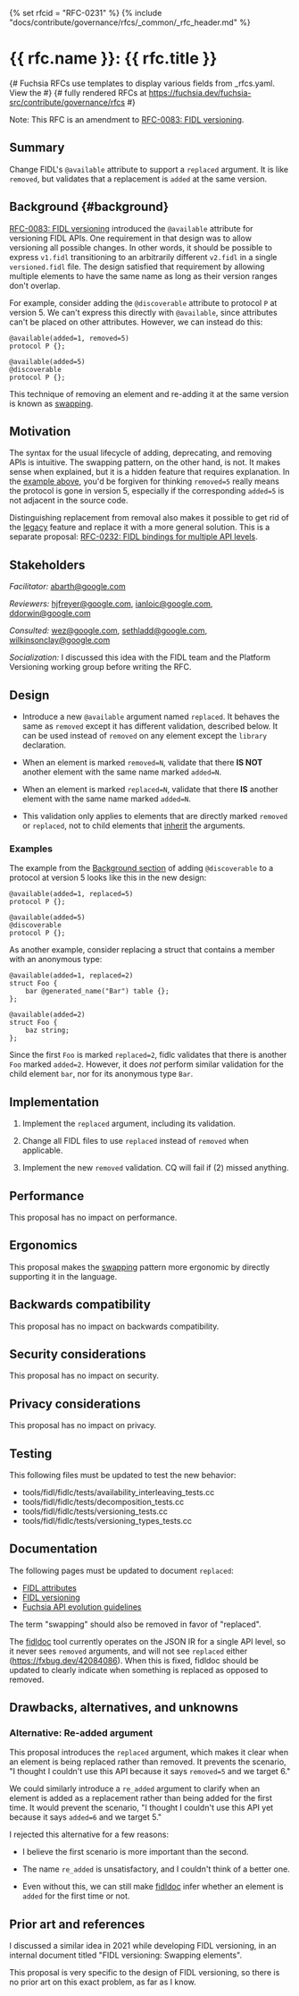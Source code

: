 <!-- mdformat off(templates not supported) -->
{% set rfcid = "RFC-0231" %}
{% include "docs/contribute/governance/rfcs/_common/_rfc_header.md" %}
# {{ rfc.name }}: {{ rfc.title }}
{# Fuchsia RFCs use templates to display various fields from _rfcs.yaml. View the #}
{# fully rendered RFCs at https://fuchsia.dev/fuchsia-src/contribute/governance/rfcs #}
<!-- SET the `rfcid` VAR ABOVE. DO NOT EDIT ANYTHING ELSE ABOVE THIS LINE. -->

<!-- mdformat on -->

Note: This RFC is an amendment to [RFC-0083: FIDL versioning][rfc-0083].

## Summary

Change FIDL's `@available` attribute to support a `replaced` argument. It is
like `removed`, but validates that a replacement is `added` at the same version.

## Background {#background}

[RFC-0083: FIDL versioning][rfc-0083] introduced the `@available` attribute for
versioning FIDL APIs. One requirement in that design was to allow versioning all
possible changes. In other words, it should be possible to express `v1.fidl`
transitioning to an arbitrarily different `v2.fidl` in a single `versioned.fidl`
file. The design satisfied that requirement by allowing multiple elements to
have the same name as long as their version ranges don't overlap.

For example, consider adding the `@discoverable` attribute to protocol `P` at
version 5. We can't express this directly with `@available`, since attributes
can't be placed on other attributes. However, we can instead do this:

```fidl
@available(added=1, removed=5)
protocol P {};

@available(added=5)
@discoverable
protocol P {};
```

This technique of removing an element and re-adding it at the same version is
known as [swapping].

## Motivation

The syntax for the usual lifecycle of adding, deprecating, and removing APIs is
intuitive. The swapping pattern, on the other hand, is not. It makes sense when
explained, but it is a hidden feature that requires explanation. In the [example
above](#background), you'd be forgiven for thinking `removed=5` really means the
protocol is gone in version 5, especially if the corresponding `added=5` is not
adjacent in the source code.

Distinguishing replacement from removal also makes it possible to get rid of the
[legacy] feature and replace it with a more general solution. This is a separate
proposal: [RFC-0232: FIDL bindings for multiple API levels][rfc-0232].

## Stakeholders

_Facilitator:_ abarth@google.com

_Reviewers:_ hjfreyer@google.com, ianloic@google.com, ddorwin@google.com

_Consulted:_ wez@google.com, sethladd@google.com, wilkinsonclay@google.com

_Socialization:_ I discussed this idea with the FIDL team and the Platform
Versioning working group before writing the RFC.

## Design

* Introduce a new `@available` argument named `replaced`. It behaves the same as
  `removed` except it has different validation, described below. It can be
  used instead of `removed` on any element except the `library` declaration.

* When an element is marked `removed=N`, validate that there **IS NOT** another
  element with the same name marked `added=N`.

* When an element is marked `replaced=N`, validate that there **IS** another
  element with the same name marked `added=N`.

* This validation only applies to elements that are directly marked `removed` or
  `replaced`, not to child elements that [inherit] the arguments.

### Examples

The example from the [Background section](#background) of adding `@discoverable`
to a protocol at version 5 looks like this in the new design:

```fidl
@available(added=1, replaced=5)
protocol P {};

@available(added=5)
@discoverable
protocol P {};
```

As another example, consider replacing a struct that contains a member with an
anonymous type:

```fidl
@available(added=1, replaced=2)
struct Foo {
    bar @generated_name("Bar") table {};
};

@available(added=2)
struct Foo {
    baz string;
};
```

Since the first `Foo` is marked `replaced=2`, fidlc validates that there is
another `Foo` marked `added=2`. However, it does _not_ perform similar
validation for the child element `bar`, nor for its anonymous type `Bar`.

## Implementation

1. Implement the `replaced` argument, including its validation.

2. Change all FIDL files to use `replaced` instead of `removed` when applicable.

3. Implement the new `removed` validation. CQ will fail if (2) missed anything.

## Performance

This proposal has no impact on performance.

## Ergonomics

This proposal makes the [swapping] pattern more ergonomic by directly supporting
it in the language.

## Backwards compatibility

This proposal has no impact on backwards compatibility.

## Security considerations

This proposal has no impact on security.

## Privacy considerations

This proposal has no impact on privacy.

## Testing

This following files must be updated to test the new behavior:

* tools/fidl/fidlc/tests/availability_interleaving_tests.cc
* tools/fidl/fidlc/tests/decomposition_tests.cc
* tools/fidl/fidlc/tests/versioning_tests.cc
* tools/fidl/fidlc/tests/versioning_types_tests.cc

## Documentation

The following pages must be updated to document `replaced`:

* [FIDL attributes][attributes]
* [FIDL versioning][versioning]
* [Fuchsia API evolution guidelines][evolution]

The term "swapping" should also be removed in favor of "replaced".

The [fidldoc] tool currently operates on the JSON IR for a single API level, so
it never sees `removed` arguments, and will not see `replaced` either
(https://fxbug.dev/42084086). When this is fixed, fidldoc should be updated to
clearly indicate when something is replaced as opposed to removed.

## Drawbacks, alternatives, and unknowns

### Alternative: Re-added argument

This proposal introduces the `replaced` argument, which makes it clear when an
element is being replaced rather than removed. It prevents the scenario, "I
thought I couldn't use this API because it says `removed=5` and we target 6."

We could similarly introduce a `re_added` argument to clarify when an element is
added as a replacement rather than being added for the first time. It would
prevent the scenario, "I thought I couldn't use this API yet because it says
`added=6` and we target 5."

I rejected this alternative for a few reasons:

* I believe the first scenario is more important than the second.

* The name `re_added` is unsatisfactory, and I couldn't think of a better one.

* Even without this, we can still make [fidldoc] infer whether an element is
  `added` for the first time or not.

## Prior art and references

I discussed a similar idea in 2021 while developing FIDL versioning, in an
internal document titled "FIDL versioning: Swapping elements".

This proposal is very specific to the design of FIDL versioning, so there is no
prior art on this exact problem, as far as I know.

[attributes]: /docs/reference/fidl/language/attributes.md
[evolution]: /docs/development/api/evolution.md
[fidldoc]: /tools/fidl/fidldoc/README.md
[inherit]: /docs/reference/fidl/language/versioning.md#inheritance
[legacy]: /docs/reference/fidl/language/versioning.md#legacy
[rfc-0083]: /docs/contribute/governance/rfcs/0083_fidl_versioning.md
[rfc-0232]: /docs/contribute/governance/rfcs/0232_fidl_bindings_for_multiple_api_levels.md
[swapping]: https://cs.opensource.google/fuchsia/fuchsia/+/main:docs/reference/fidl/language/versioning.md;l=189;drc=818df65453cad51dd8351cd88074d606a00575e8
[versioning]: /docs/reference/fidl/language/versioning.md
